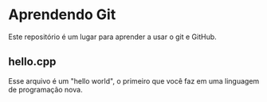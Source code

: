 # Aprendendo Git

Este repositório é um lugar para aprender a usar o git e GitHub.

## hello.cpp

Esse arquivo é um "hello world", o primeiro que você faz em uma linguagem de programação nova.

